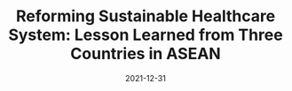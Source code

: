---
title: "Reforming Sustainable Healthcare System: Lesson Learned from Three Countries in ASEAN"
collection: publications
permalink: /publication/2021-reforming-sustainable-healthcare
date: 2021-12-31
venue: 'CSIS Policy Brief'
type: "Policy Brief"
paperurl: 'https://mail.csis.or.id/download/410-post-2022-05-25-CSIS_Policy_Brief_Reforming_Sustainable_Healthcare_System_Lesson_Learned_from_Three_Countries_in_ASEAN.pdf'
link: 'https://mail.csis.or.id/publications/reforming-sustainable-healthcare-system-lesson-learned-from-three-countries-in-asean'
code: #'https://doi.org/10.7910/DVN/BEKPWV'
citation: 'Hendytio, Medelina K., and Yazid, Ega K. <i>Reforming Sustainable Healthcare System: Lesson Learned from Three Countries in ASEAN</i>. CSIS Policy Brief. 2021.'
---